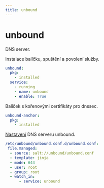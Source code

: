 ```yaml
---
title: unbound
---
```


# unbound

DNS server.

Instalace balíčku, spuštění a povolení služby.

```yaml
unbound:
  pkg:
    - installed
  service:
    - running
    - name: unbound
    - enable: True
```

Balíček s kořenovými certifikáty pro dnssec.


```yaml
unbound-anchor:
  pkg:
    - installed
```

[Nastavení](https://github.com/petrkle/debian-router/blob/master/salt/unbound/unbound.conf) DNS serveru unbound.

  
```yaml
/etc/unbound/unbound.conf.d/unbound.conf:
 file.managed:
  - source: salt://unbound/unbound.conf
  - template: jinja
  - mode: 644
  - user: root
  - group: root
  - watch_in:
      - service: unbound
```
